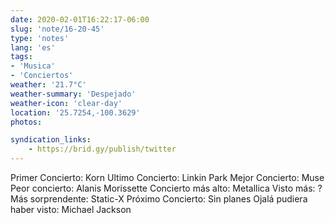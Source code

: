 ```yaml
---
date: 2020-02-01T16:22:17-06:00
slug: 'note/16-20-45'
type: 'notes'
lang: 'es'
tags:
- 'Musica'
- 'Conciertos'
weather: '21.7°C'
weather-summary: 'Despejado'
weather-icon: 'clear-day'
location: '25.7254,-100.3629'
photos:

syndication_links:
    - https://brid.gy/publish/twitter
---
```

Primer Concierto: Korn
Ultimo Concierto: Linkin Park
Mejor Concierto: Muse
Peor concierto: Alanis Morissette
Concierto más alto: Metallica
Visto más: ?
Más sorprendente: Static-X
Próximo Concierto: Sin planes
Ojalá pudiera haber visto: Michael Jackson
 
